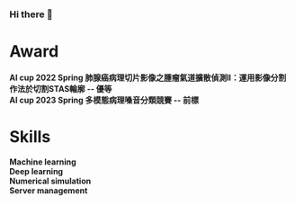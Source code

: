 ### Hi there 👋

<!--
**nicochang18/nicochang18** is a ✨ _special_ ✨ repository because its `README.md` (this file) appears on your GitHub profile.

Here are some ideas to get you started:

- 🔭 I’m currently working on ...
- 🌱 I’m currently learning ...
- 👯 I’m looking to collaborate on ...
- 🤔 I’m looking for help with ...
- 💬 Ask me about ...
- 📫 How to reach me: ...
- 😄 Pronouns: ...
- ⚡ Fun fact: ...
-->
# Award
**AI cup 2022 Spring 肺腺癌病理切片影像之腫瘤氣道擴散偵測II：運用影像分割作法於切割STAS輪廓 -- 優等**  
**AI cup 2023 Spring 多模態病理嗓音分類競賽 -- 前標**  

# Skills
**Machine learning**  
**Deep learning**  
**Numerical simulation**  
**Server management**  
